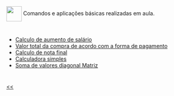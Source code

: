 <img align="center" heigt="30" width="40" src="https://cdn.jsdelivr.net/gh/devicons/devicon/icons/cplusplus/cplusplus-original.svg" />
Comandos e aplicações básicas realizadas em aula.

#

- [Calculo de aumento de salário](https://onlinegdb.com/QEvd3juq5)
- [Valor total da compra de acordo com a forma de pagamento](https://onlinegdb.com/NtHiI8lIs)
- [Calculo de nota final](https://onlinegdb.com/RYjCZin7-c)
- [Calculadora simples](https://onlinegdb.com/MUasbi3TY)
- [Soma de valores diagonal Matriz](https://onlinegdb.com/AhZfP31Tm)

#

[<<](https://github.com/gihcout/gihcout/blob/main/README.md)
